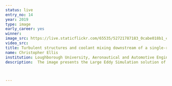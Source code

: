 ```yaml
---
status: live
entry_no: 14
year: 2019
type: image 
early_career: yes 
winner:
image_src: https://live.staticflickr.com/65535/52721787183_0cabe018b1_c_d.jpg
video_src: 
title: Turbulent structures and coolant mixing downstream of a single-row of cooling holes
name: Christopher Ellis
institution: Loughborough University, Aeronautical and Automotive Engineering
description:  The image presents the Large Eddy Simulation solution of complex turbulent mixing of coolant downstream of a single-row of cooling holes. Turbulent structures are coloured by cooling effectiveness and the centreline plane displays the turbulent velocity field. Simulation results are produced using OpenFOAM, an open source Computational Fluid Dynamics package. A total of 80 million cells are used to resolve the turbulent flow. The present simulation is used to provide accurate results of the surface coolant spread for combustor liner applications and to improve the accuracy of low fidelity methodologies to provide cheap and efficient cooling solutions.  


  
---
```

